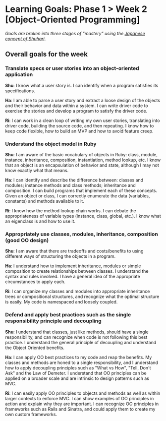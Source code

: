 # Learning Goals: Phase 1 > Week 2 [Object-Oriented Programming]

*Goals are broken into three stages of "mastery" using the [Japanese concept of Shuhari](http://en.wikipedia.org/wiki/Shuhari)*.

## Overall goals for the week

### Translate specs or user stories into an object-oriented application

**Shu**: I know what a user story is. I can identify when a program satisfies its specifications.

**Ha**: I am able to parse a user story and extract a loose design of the objects and their behavior and data within a system. I can write driver code to exercise the stories and develop a program to satisfy the driver code.

**Ri**: I can work in a clean loop of writing my own user stories, translating into driver code, building the source code, and then repeating. I know how to keep code flexible, how to build an MVP and how to avoid feature creep.

### Understand the object model in Ruby

**Shu**: I am aware of the basic vocabulary of objects in Ruby: class, module, instance, inheritance, composition, instantiation, method lookup, etc. I know that an object is an encapsulation of behavior and state, although I may not know exactly what that means.

**Ha**: I can identify and describe the difference between: classes and modules; instance methods and class methods; inheritance and composition. I can build programs that implement each of these concepts. Given an object or class, I can correctly enumerate the data (variables, constants) and methods available to it.

**Ri**: I know how the method lookup chain works. I can debate the appropriateness of variable types (instance, class, global, etc.). I know what an eigenclass is and how to use it.

### Appropriately use classes, modules, inheritance, composition (good OO design)

**Shu**: I am aware that there are tradeoffs and costs/benefits to using different ways of structuring the objects in a program.

**Ha**: I understand how to implement inheritance, modules or simple composition to create relationships between classes.  I understand the syntax and rules involved.  I have a general idea of the appropriate circumstances to apply each.

**Ri**: I can organize my classes and modules into appropriate inheritance trees or compositional structures, and recognize what the optimal structure is easily. My code is namespaced and loosely coupled.

### Defend and apply best practices such as the single responsibility principle and decoupling

**Shu**: I understand that classes, just like methods, should have a single responsibility, and can recognize when code is not following this best practice.  I understand the general principle of decoupling and understand the Object Oriented benefits.

**Ha**: I can apply OO best practices to my code and reap the benefits.  My classes and methods are honed to a single responsibility, and I understand how to apply decoupling principles such as "What vs How", "Tell, Don't Ask" and the Law of Demeter.  I understand that OO principles can be applied on a broader scale and are intrinsic to design patterns such as MVC.

**Ri**: I can easily apply OO principles to objects and methods as well as within larger contexts to enforce MVC.  I can show examples of OO principles in action and explain why they are important.  I can recognize OO principles in frameworks such as Rails and Sinatra, and could apply them to create my own custom frameworks.
